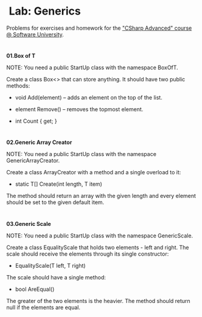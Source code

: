 ﻿# ﻿﻿ Lab: GenericsProblems for exercises and homework for the  [&quot;CSharp Advanced&quot; course @ Software University](https://softuni.bg/courses/csharp-advanced).#**01.Box of T**NOTE: You need a public StartUp class with the namespace BoxOfT.Create a class Box<> that can store anything. It should have two public methods:- void Add(element) – adds an element on the top of the list.- element Remove() – removes the topmost element.- int Count { get; }#**02.Generic Array Creator**NOTE: You need a public StartUp class with the namespace GenericArrayCreator.Create a class ArrayCreator with a method and a single overload to it:- static T[] Create(int length, T item)The method should return an array with the given length and every element should be set to the given default item.#**03.Generic Scale**NOTE: You need a public StartUp class with the namespace GenericScale.Create a class EqualityScale<T> that holds two elements - left and right. The scale should receive the elements through its single constructor:- EqualityScale(T left, T right)The scale should have a single method: - bool AreEqual()The greater of the two elements is the heavier. The method should return null if the elements are equal.